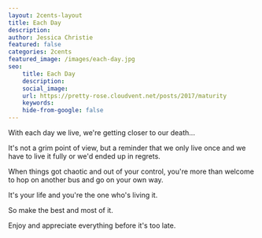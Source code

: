 ```yaml
---
layout: 2cents-layout
title: Each Day
description: 
author: Jessica Christie
featured: false
categories: 2cents
featured_image: /images/each-day.jpg
seo: 
    title: Each Day
    description: 
    social_image: 
    url: https://pretty-rose.cloudvent.net/posts/2017/maturity
    keywords: 
    hide-from-google: false
---
```

With each day we live, we're getting closer to our death...

It's not a grim point of view, but a reminder that we only live once and we have to live it fully or we'd ended up in regrets.

When things got chaotic and out of your control, you're more than welcome to hop on another bus and go on your own way.

It's your life and you're the one who's living it.

So make the best and most of it.

Enjoy and appreciate everything before it's too late.

&nbsp;

&nbsp;

&nbsp;
